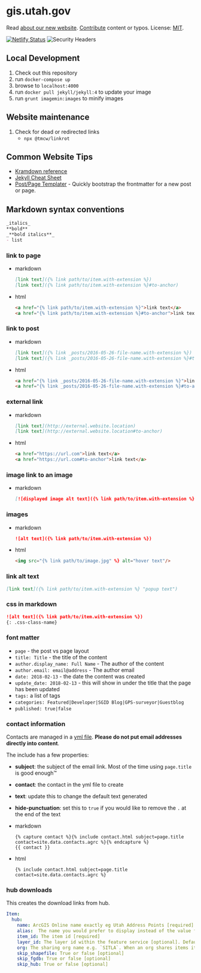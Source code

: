 # gis.utah.gov

Read [about our new website](https://gis.utah.gov/about-our-new-v6-website-in-ghpages).
[Contribute](https://gis.utah.gov/about/contributing/) content or typos.
License: [MIT](/LICENSE).

[![Netlify Status](https://api.netlify.com/api/v1/badges/29158e9e-9b1c-4d85-995b-a3ca444ff187/deploy-status)](https://app.netlify.com/sites/gis-utah-gov/deploys) ![Security Headers](https://img.shields.io/security-headers?url=https%3A%2F%2Fsecurityheaders.com%2F%3Fq%3Dgis.utah.gov%26followRedirects%3Don)

## Local Development

1. Check out this repository
1. run `docker-compose up`
1. browse to `localhost:4000`
1. run `docker pull jekyll/jekyll:4` to update your image
1. run `grunt imagemin:images` to minify images

## Website maintenance

1. Check for dead or redirected links
   - `npx @tmcw/linkrot`

## Common Website Tips

- [Kramdown reference](http://kramdown.gettalong.org/quickref.html)
- [Jekyll Cheat Sheet](http://cheat.jekyll.tips/)
- [Post/Page Templater](https://agrc.github.io/templater/) - Quickly bootstrap the frontmatter for a new post or page.

## Markdown syntax conventions

```md
_italics_
**bold**
_**bold italics**_
- list
```

### link to page

- markdown

  ```md
  [link text]({% link path/to/item.with-extension %})
  [link text]({% link path/to/item.with-extension %}#to-anchor)
  ```

- html

  ```html
  <a href="{% link path/to/item.with-extension %}">link text</a>
  <a href="{% link path/to/item.with-extension %}#to-anchor">link text</a>
  ```

### link to post

- markdown

  ```md
  [link text]({% link _posts/2016-05-26-file-name.with-extension %})
  [link text]({% link _posts/2016-05-26-file-name.with-extension %}#to-anchor)
  ```

- html

  ```html
  <a href="{% link _posts/2016-05-26-file-name.with-extension %}">link text</a>
  <a href="{% link _posts/2016-05-26-file-name.with-extension %}#to-anchor">link text</a>
  ```

### external link

- markdown

  ```md
  [link text](http://external.website.location)
  [link text](http://external.website.location#to-anchor)
  ```

- html

  ```html
  <a href="https://url.com">link text</a>
  <a href="https://url.com#to-anchor">link text</a>
  ```

### image link to an image

- markdown

   ```md
   [![displayed image alt text]({% link path/to/item.with-extension %})](![link to alt text]({% link path/to/item.with-extension %})
   ```

### images

- markdown

  ```md
  ![alt text]({% link path/to/item.with-extension %})
  ```

- html

  ```html
  <img src="{% link path/to/image.jpg" %} alt="hover text"/>
  ```

### link alt text

```md
[link text]({% link path/to/item.with-extension %} "popup text")
```

### css in markdown

```md
![alt text]({% link path/to/item.with-extension %})
{: .css-class-name}
```

### font matter

- `page` - the post vs page layout
- `title: Title` - the title of the content
- `author.display_name: Full Name` - The author of the content
- `author.email: email@address` - The author email
- `date: 2018-02-13` - the date the content was created
- `update_date: 2018-02-13` - this will show in under the title that the page has been updated
- `tags:` a list of tags
- `categories: Featured|Developer|SGID Blog|GPS-surveyor|Guestblog`
- `published: true|false`

### contact information

Contacts are managed in a [yml file](./_data/contacts.yml). **Please do not put email addresses directly into content**.

The include has a few properties:

- **subject**: the subject of the email link. Most of the time using `page.title` is good enough™
- **contact**: the contact in the yml file to create
- **text**: update this to change the default text generated
- **hide-punctuation**: set this to `true` if you would like to remove the `.` at the end of the text

- markdown

  ```liquid
  {% capture contact %}{% include contact.html subject=page.title contact=site.data.contacts.agrc %}{% endcapture %}
  {{ contact }}
  ```

- html

  ```liquid
  {% include contact.html subject=page.title contact=site.data.contacts.agrc %}
  ```

### hub downloads

This creates the download links from hub.

```yml
Item:
  hub:
    name: ArcGIS Online name exactly eg Utah Address Points [required]
    alias:  The name you would prefer to display instead of the value for name [optional]
    item_id: The item id [required]
    layer_id: The layer id within the feature service [optional]. Defaults to 0 (for services with a single layer).
    org: The sharing org name e.g. `SITLA`. When an org shares items it gets prefixed with their name e.g. `/SITLA::land-ownership`
    skip_shapefile: True or false [optional]
    skip_fgdb: True or false [optional]
    skip_hub: True or false [optional]
```
